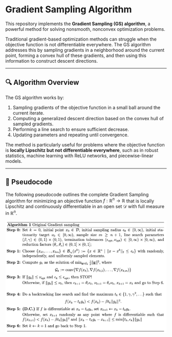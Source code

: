 # Gradient Sampling Algorithm

This repository implements the **Gradient Sampling (GS) algorithm**, a powerful method for solving nonsmooth, nonconvex optimization problems.

Traditional gradient-based optimization methods can struggle when the objective function is not differentiable everywhere. The GS algorithm addresses this by sampling gradients in a neighborhood around the current point, forming a convex hull of these gradients, and then using this information to construct descent directions.

---

## 🔍 Algorithm Overview

The GS algorithm works by:

1. Sampling gradients of the objective function in a small ball around the current iterate.
2. Computing a generalized descent direction based on the convex hull of sampled gradients.
3. Performing a line search to ensure sufficient decrease.
4. Updating parameters and repeating until convergence.

The method is particularly useful for problems where the objective function is **locally Lipschitz but not differentiable everywhere**, such as in robust statistics, machine learning with ReLU networks, and piecewise-linear models.

---

## 📌 Pseudocode

The following pseudocode outlines the complete Gradient Sampling algorithm for minimizing an objective function $f : \mathbb{R}^n \rightarrow \mathbb{R}$ that is locally Lipschitz and continuously differentiable in an open set $\mathcal{D}$ with full measure in $\mathbb{R}^n$.

<p align="center">
  <img src="assets/alg1.png?raw=true" width="600" alt="Gradient Sampling Pseudocode">
</p>
